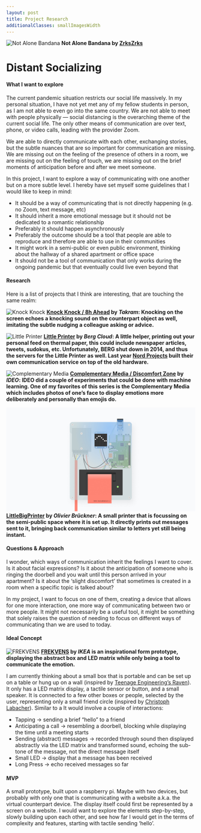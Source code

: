 ```yaml
---
layout: post
title: Project Research
additionalClasses: smallImagesWidth
---
```


![Not Alone Bandana](https://cdn.shopify.com/s/files/1/0182/0827/products/BANDANA_001_900x.jpg)
**Not Alone Bandana by [ZrksZrks](https://zirkus-zirkus.com/products/not-alone-bandana)**


# Distant Socializing

#### What I want to explore

The current pandemic situation restricts our social life massively. In my personal situation, I have not yet met any of my fellow students in person, as I am not able to even go into the same country. We are not able to meet with people physically — social distancing is the overarching theme of the current social life. The only other means of communication are over text, phone, or video calls, leading with the provider Zoom. 

We are able to directly communicate with each other, exchanging stories, but the subtle nuances that are so important for communication are missing. We are missing out on the feeling of the presence of others in a room, we are missing out on the feeling of touch, we are missing out on the brief moments of anticipation before and after we meet someone.

In this project, I want to explore a way of communicating with one another but on a more subtle level. I hereby have set myself some guidelines that I would like to keep in mind:

- It should be a way of communicating that is not directly happening (e.g. no Zoom, text message, etc)
- It should inherit a more emotional message but it should not be dedicated to a romantic relationship
- Preferably it should happen asynchronously
- Preferably the outcome should be a tool that people are able to reproduce and therefore are able to use in their communities
- It might work in a semi-public or even public environment, thinking about the hallway of a shared apartment or office space
- It should not be a tool of communication that only works during the ongoing pandemic but that eventually could live even beyond that

#### Research

Here is a list of projects that I think are interesting, that are touching the same realm:

![Knock Knock](https://www.takram.com/wp-content/uploads/2016/03/knock-knock-article02.jpg)
**[Knock Knock / 8h Ahead](https://www.takram.com/projects/8h-ahead/) by *Takram*: Knocking on the screen echoes a knocking sound on the counterpart object as well, imitating the subtle nudging a colleague asking or advice.**

![Little Printer](https://nordprojects.co/projects/littleprinters/img/lp-hero-desktop-v1.jpg)
**[Little Printer](https://www.dezeen.com/2014/09/09/little-printer-design-company-berg-to-close/) by *Berg Cloud*: A little helper, printing out your personal feed on thermal paper, this could include newspaper articles, tweets, sudokus, etc. Unfortunately, BERG shut down in 2014, and thus the servers for the Little Printer as well. Last year [Nord Projects](https://nordprojects.co/projects/littleprinters/) built their own communication service on top of the old hardware.**

![Complementary Media](https://discomfortzone.ideo.com/static/35a275f9853b17e49764e030f0976fb6/5b12f/CM_1.jpg)
**[Complementary Media / Discomfort Zone](https://discomfortzone.ideo.com/ComplementaryMedia/) by *IDEO*: IDEO did a couple of experiments that could be done with machine learning. One of my favorites of this series is the Complementary Media which includes photos of one’s face to display emotions more deliberately and personally than emojis do.**

![LittleBigPrinter](https://raw.githubusercontent.com/olivierbrcknr/littleBigPrinter/master/00_img/title.jpg)
**[LittleBigPrinter](https://little-big-printer-messenger.now.sh/) by *Olivier Brückner*: A small printer that is focussing on the semi-public space where it is set up. It directly prints out messages sent to it, bringing back communication similar to letters yet still being instant.**

#### Questions & Approach

I wonder, which ways of communication inherit the feelings I want to cover. Is it about facial expressions? Is it about the anticipation of someone who is ringing the doorbell and you wait until this person arrived in your apartment? Is it about the ‘slight discomfort’ that sometimes is created in a room when a specific topic is talked about?

In my project, I want to focus on one of them, creating a device that allows for one more interaction, one more way of communicating between two or more people. It might not necessarily be a useful tool, it might be something that solely raises the question of needing to focus on different ways of communicating than we are used to today. 


#### Ideal Concept

![FREKVENS](https://www.ikea.com/de/de/images/products/frekvens-multibeleuchtung-led-schwarz__0811699_PE771764_S5.JPG)
**[FREKVENS](https://www.ikea.com/de/de/p/frekvens-multibeleuchtung-led-schwarz-30420354/) by *IKEA* is an inspirational form prototype, displaying the abstract box and LED matrix while only being a tool to communicate the emotion.**

I am currently thinking about a small box that is portable and can be set up on a table or hung up on a wall (inspired by [Teenage Engineering’s Raven](https://teenage.engineering/designs/R)). It only has a LED matrix display, a tactile sensor or button, and a small speaker. It is connected to a few other boxes or people, selected by the user, representing only a small friend circle (inspired by [Christoph Labacher](https://www.christophlabacher.com/notes/student-project-archive)). 
Similar to a 
It would involve a couple of interactions:
- Tapping → sending a brief “hello” to a friend
- Anticipating a call → resembling a doorbell, blocking while displaying the time until a meeting starts
- Sending (abstract) messages → recorded through sound then displayed abstractly via the LED matrix and transformed sound, echoing the sub-tone of the message, not the direct message itself  
- Small LED → display that a message has been received
- Long Press → echo received messages so far

#### MVP

A small prototype, built upon a raspberry pi. Maybe with two devices, but probably with only one that is communicating with a website a.k.a. the virtual counterpart device. The display itself could first be represented by a screen on a website. I would want to explore the elements step-by-step, slowly building upon each other, and see how far I would get in the terms of complexity and features, starting with tactile sending ‘hello’.
